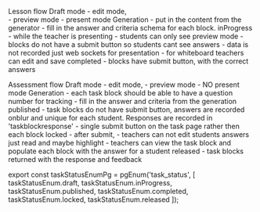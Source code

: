 Lesson flow 
    Draft mode
        - edit mode,  
        - preview mode
        - present mode
        Generation
            - put in the content from the generator
            - fill in the answer and criteria schema for each block.
    inProgress
        - while the teacher is presenting 
        - students can only see preview mode
        - blocks do not have a submit button so students cant see answers
        - data is not recorded just web sockets for presentation
        - for whiteboard teachers can edit and save
    completed
        - blocks have submit button, with the correct answers

Assessment flow
    Draft mode
        - edit mode, 
        - preview mode
        - NO present mode
        Generation
            - each task block should be able to have a question number for tracking
            - fill in the answer and criteria from the generation
    published
        - task blocks do not have submit button, answers are recorded onblur and unique for each student. Responses are recorded in 'taskblockresponse' 
        - single submit button on the task page rather then each block
    locked
        - after submit,
        - teachers can not edit students answers just read and maybe highlight 
        - teachers can view the task block and populate each block with the answer for a student
    released
        - task blocks returned with the response and feedback






export const taskStatusEnumPg = pgEnum('task_status', [
	taskStatusEnum.draft,
	taskStatusEnum.inProgress,
	taskStatusEnum.published,
	taskStatusEnum.completed,
	taskStatusEnum.locked,
	taskStatusEnum.released
]);

